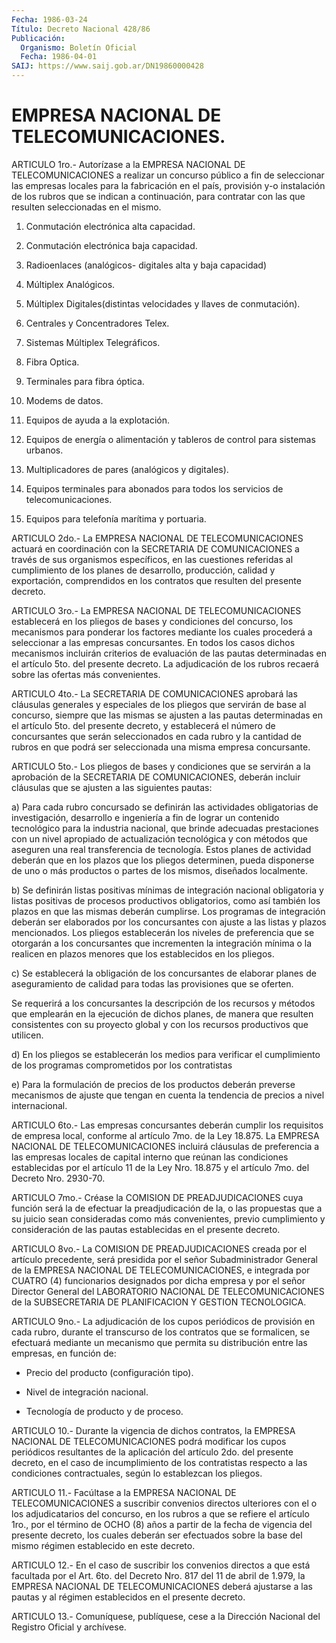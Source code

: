 ```yaml
---
Fecha: 1986-03-24
Título: Decreto Nacional 428/86
Publicación:
  Organismo: Boletín Oficial
  Fecha: 1986-04-01
SAIJ: https://www.saij.gob.ar/DN19860000428
---
```

# EMPRESA NACIONAL DE TELECOMUNICACIONES.

<a id="1"></a>
ARTICULO 1ro.- Autorízase a la EMPRESA NACIONAL DE TELECOMUNICACIONES   a  realizar  un  concurso  público  a  fin  de seleccionar las empresas  locales  para  la fabricación en el país, provisión  y-o  instalación  de  los  rubros  que    se  indican  a continuación, para contratar con las que resulten seleccionadas  en el mismo.

1. Conmutación electrónica alta capacidad.

2. Conmutación electrónica baja capacidad.

3.  Radioenlaces  (analógicos-  digitales  alta  y baja capacidad)

4. Múltiplex Analógicos.

5.    Múltiplex  Digitales(distintas  velocidades  y  llaves    de conmutación).

6. Centrales y Concentradores Telex.

7. Sistemas Múltiplex Telegráficos.

8. Fibra Optica.

9. Terminales para fibra óptica.

10. Modems de datos.

11. Equipos de ayuda a la explotación.

12. Equipos  de  energía o alimentación y tableros de control para sistemas urbanos.

13.  Multiplicadores    de  pares  (analógicos  y  digitales).

14. Equipos terminales para  abonados  para todos los servicios de telecomunicaciones.

15. Equipos para telefonía marítima y portuaria.

<a id="2"></a>
ARTICULO  2do.-  La  EMPRESA  NACIONAL  DE  TELECOMUNICACIONES actuará  en  coordinación  con  la  SECRETARIA DE COMUNICACIONES  a través de sus organismos específicos,  en  las cuestiones referidas al cumplimiento de los planes de desarrollo,  producción, calidad y exportación,  comprendidos  en  los  contratos  que   resulten  del presente decreto.

<a id="3"></a>
ARTICULO  3ro.-  La  EMPRESA  NACIONAL  DE  TELECOMUNICACIONES establecerá  en  los pliegos de bases y condiciones  del  concurso, los mecanismos para  ponderar  los  factores  mediante  los  cuales procederá  a seleccionar a las empresas concursantes. En todos  los casos dichos  mecanismos  incluirán  criterios de evaluación de las pautas determinadas en el artículo 5to.  del  presente  decreto. La adjudicación    de   los  rubros  recaerá  sobre  las  ofertas  más convenientes.

<a id="4"></a>
ARTICULO  4to.-  La  SECRETARIA DE COMUNICACIONES aprobará las cláusulas generales y especiales  de  los  pliegos  que servirán de base  al concurso, siempre que las mismas se ajusten a  las  pautas determinadas    en   el  artículo  5to.  del  presente  decreto,  y establecerá el número  de  concursantes  que serán seleccionados en cada rubro y la cantidad de rubros en que  podrá  ser  seleccionada una misma empresa concursante.

<a id="5"></a>
ARTICULO  5to.-  Los  pliegos  de  bases  y condiciones que se servirán  a  la  aprobación  de  la  SECRETARIA  DE COMUNICACIONES, deberán    incluir  cláusulas  que  se  ajusten  a  las  siguientes pautas:

a)  Para  cada  rubro  concursado  se  definirán  las  actividades obligatorias  de  investigación,  desarrollo  e ingeniería a fin de lograr  un  contenido tecnológico para la industria  nacional,  que brinde adecuadas prestaciones con un nivel apropiado de actualización  tecnológica  y  con  métodos  que  aseguren una real transferencia de tecnología. Estos planes de actividad  deberán que en los plazos que los pliegos determinen, pueda disponerse  de  uno o  más  productos o partes de los mismos, diseñados localmente.

b) Se definirán  listas  positivas mínimas de integración nacional obligatoria y listas positivas de procesos productivos obligatorios,  como  así también  los  plazos  en  que  las  mismas deberán  cumplirse.  Los   programas  de  integración  deberán  ser elaborados por los concursantes  con  ajuste  a las listas y plazos mencionados.  Los pliegos establecerán los niveles  de  preferencia que se otorgarán  a los concursantes que incrementen la integración mínima o la realicen  en plazos menores que los establecidos en los pliegos.

c) Se establecerá la obligación  de  los  concursantes de elaborar planes de aseguramiento de calidad para todas  las  provisiones que se oferten.

Se requerirá a los concursantes la descripción de los  recursos  y métodos  que  emplearán en la ejecución de dichos planes, de manera que  resulten  consistentes  con  su  proyecto  global  y  con  los recursos productivos que utilicen.

d) En los pliegos  se  establecerán  los  medios para verificar el cumplimiento de los programas comprometidos  por  los  contratistas

e)  Para  la  formulación  de  precios  de  los  productos deberán preverse mecanismos de ajuste que tengan en cuenta  la tendencia de precios a nivel internacional.

<a id="6"></a>
ARTICULO  6to.-  Las empresas concursantes deberán cumplir los requisitos de empresa local,  conforme  al  artículo 7mo. de la Ley 18.875.   La  EMPRESA  NACIONAL  DE  TELECOMUNICACIONES    incluirá cláusulas  de preferencia a las empresas locales de capital interno que reúnan las  condiciones  establecidas  por el artículo 11 de la Ley  Nro. 18.875 y el artículo 7mo. del Decreto  Nro.  2930-70.

<a id="7"></a>
ARTICULO  7mo.-  Créase  la COMISION DE PREADJUDICACIONES cuya función  será  la  de efectuar la  preadjudicación  de  la,  o  las propuestas que a su juicio sean consideradas como más convenientes, previo  cumplimiento  y  consideración  de las pautas establecidas en el presente decreto.

<a id="8"></a>
ARTICULO  8vo.- La COMISION DE PREADJUDICACIONES creada por el artículo precedente,  será  presidida por el señor Subadministrador General de la EMPRESA NACIONAL  DE  TELECOMUNICACIONES, e integrada por CUATRO (4) funcionarios designados  por  dicha empresa y por el señor Director General del LABORATORIO NACIONAL DE TELECOMUNICACIONES de la SUBSECRETARIA DE PLANIFICACION  Y  GESTION TECNOLOGICA.

<a id="9"></a>
ARTICULO  9no.-  La  adjudicación  de  los cupos periódicos de provisión  en cada rubro, durante el transcurso  de  los  contratos que se formalicen,  se  efectuará mediante un mecanismo que permita su distribución entre las empresas, en función de:

- Precio del producto (configuración tipo).

- Nivel de integración nacional.

- Tecnología de producto y de proceso.

<a id="10"></a>
ARTICULO  10.-  Durante  la  vigencia  de dichos contratos, la EMPRESA NACIONAL DE TELECOMUNICACIONES podrá  modificar  los  cupos periódicos  resultantes  de  la  aplicación  del  artículo 2do. del presente decreto, en el caso de incumplimiento de los  contratistas respecto a las condiciones contractuales, según lo establezcan  los pliegos.

<a id="11"></a>
ARTICULO 11.- Facúltase a la EMPRESA NACIONAL DE TELECOMUNICACIONES  a  suscribir  convenios directos ulteriores con el  o los adjudicatarios del concurso,  en  los  rubros  a  que  se refiere  el artículo 1ro., por el término de OCHO (8) años a partir de la fecha  de  vigencia  del presente decreto, los cuales deberán ser efectuados sobre la base  del mismo régimen establecido en este decreto.

<a id="12"></a>
ARTICULO 12.- En el caso de suscribir los convenios directos a que está  facultada por el Art. 6to. del Decreto Nro. 817 del 11 de abril de 1.979,  la  EMPRESA  NACIONAL DE TELECOMUNICACIONES deberá ajustarse a las pautas y al régimen  establecidos  en  el  presente decreto.

<a id="13"></a>
ARTICULO  13.-  Comuníquese,  publíquese,  cese a la Dirección Nacional del Registro Oficial y archívese.